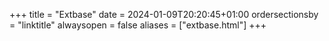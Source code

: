 +++
title = "Extbase"
date = 2024-01-09T20:20:45+01:00
ordersectionsby = "linktitle"
alwaysopen = false
aliases = ["extbase.html"]
+++
